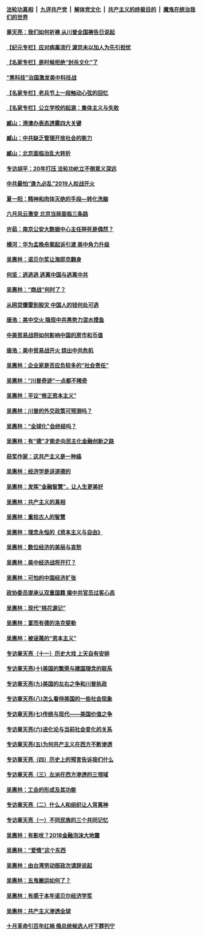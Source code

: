 

####  [法轮功真相](../../../../basic/blob/master/README.md?t=07030231) &nbsp;|&nbsp; [九评共产党](../../../../9ping.md/blob/master/README.md?t=07030231) &nbsp;|&nbsp; [解体党文化](../../../../jtdwh.md/blob/master/README.md?t=07030231)  &nbsp;|&nbsp; [共产主义的终极目的](../../../../gczydzjmd.md/blob/master/README.md?t=07030231) &nbsp;|&nbsp; [魔鬼在统治我们的世界](../../../../mgztzwmdsj.md/blob/master/README.md?t=07030231) 

#### [章天亮：我们如何祈祷 从川普全国祷告日说起](../pages/nsc423/n11944627.md?t=07030231) 

#### [【纪元专栏】应对病毒流行 渥京未以加人为先引担忧](../pages/nsc423/n11875714.md?t=07030231) 

#### [【名家专栏】是时候拒绝“封杀文化”了](../pages/nsc423/n11814093.md?t=07030231) 

#### [“黑科技”治国激发美中科技战](../pages/nsc423/n11638056.md?t=07030231) 

#### [【名家专栏】老兵节上一段触动心弦的回忆](../pages/nsc423/n11646016.md?t=07030231) 

#### [【名家专栏】公立学校的起源：集体主义与失败](../pages/nsc423/n11601833.md?t=07030231) 

#### [臧山：港澳办表态透露四大关键](../pages/nsc423/n11421628.md?t=07030231) 

#### [臧山：中共缺乏管理开放社会的能力](../pages/nsc423/n11407457.md?t=07030231) 

#### [臧山：北京面临治乱大转折](../pages/nsc423/n11406895.md?t=07030231) 

#### [专访胡平：20年打压 法轮功屹立不倒意义深远](../pages/nsc423/n11398800.md?t=07030231) 

#### [中共最怕“逢九必乱”2019人权战开火](../pages/nsc423/n11385248.md?t=07030231) 

#### [夏一阳：精神和肉体灭绝的手段—转化洗脑](../pages/nsc423/n11368250.md?t=07030231) 

#### [六月风云激变 北京当局面临三条路](../pages/nsc423/n11313668.md?t=07030231) 

#### [许茹：南京公安大数据中心主任猝死是偶然？](../pages/nsc423/n11064744.md?t=07030231) 

#### [横河：华为孟晚舟案起诉引渡 美中角力升级](../pages/nsc423/n11027230.md?t=07030231) 

#### [吴惠林：诺贝尔奖让海耶克翻身](../pages/nsc423/n10890049.md?t=07030231) 

#### [何坚：逃逃逃 逃离中国与逃离中共](../pages/nsc423/n10592891.md?t=07030231) 

#### [吴惠林：“商战”何时了？](../pages/nsc423/n10573558.md?t=07030231) 

#### [从网贷爆雷到股灾 中国人的钱何处可逃](../pages/nsc423/n10572800.md?t=07030231) 

#### [唐浩：美中交火 隐现中共黑势力混水摸鱼](../pages/nsc423/n10544040.md?t=07030231) 

#### [中美贸易战将如何影响中国的房市和币值](../pages/nsc423/n10543697.md?t=07030231) 

#### [唐浩：美中贸易战开火 烧出中共危机](../pages/nsc423/n10540126.md?t=07030231) 

#### [吴惠林：企业家是否应负较多的“社会责任”](../pages/nsc423/n10535022.md?t=07030231) 

#### [吴惠林：“川普奇迹”一点都不稀奇](../pages/nsc423/n10512808.md?t=07030231) 

#### [吴惠林：平议“修正资本主义”](../pages/nsc423/n10495724.md?t=07030231) 

#### [吴惠林：川普的外交政策可预测吗？](../pages/nsc423/n10462387.md?t=07030231) 

#### [吴惠林：“全球化”会终结吗？](../pages/nsc423/n10452838.md?t=07030231) 

#### [吴惠林：有“德”才能走向民主化金融创新之路](../pages/nsc423/n10432292.md?t=07030231) 

#### [获奖作家：这共产主义是一种癌](../pages/nsc423/n10431541.md?t=07030231) 

#### [吴惠林：经济学是讲道德的](../pages/nsc423/n10398014.md?t=07030231) 

#### [吴惠林：发挥“金融智慧”，让人生更美好](../pages/nsc423/n10375019.md?t=07030231) 

#### [吴惠林：共产主义的真相](../pages/nsc423/n10351394.md?t=07030231) 

#### [吴惠林：重拾古人的智慧](../pages/nsc423/n10337691.md?t=07030231) 

#### [吴惠林：理念永恒的《资本主义与自由》](../pages/nsc423/n10316274.md?t=07030231) 

#### [吴惠林：数位经济的美丽与哀愁](../pages/nsc423/n10292946.md?t=07030231) 

#### [吴惠林：美中经济战将开打？](../pages/nsc423/n10258825.md?t=07030231) 

#### [吴惠林：可怕的中国经济扩张](../pages/nsc423/n10219147.md?t=07030231) 

#### [政协委员提承认双重国籍 揭中共官员过客心态](../pages/nsc423/n10208809.md?t=07030231) 

#### [吴惠林：现代“桃花源记”](../pages/nsc423/n10185234.md?t=07030231) 

#### [吴惠林：富而有德的洛克斐勒](../pages/nsc423/n10142264.md?t=07030231) 

#### [吴惠林：被诬蔑的“资本主义”](../pages/nsc423/n10124816.md?t=07030231) 

#### [专访章天亮（十一）历史大戏 上天自有安排](../pages/nsc423/n10094905.md?t=07030231) 

#### [专访章天亮(十)美国的繁荣与建国理念的联系](../pages/nsc423/n10094899.md?t=07030231) 

#### [专访章天亮(九)美国的左右之争和川普执政](../pages/nsc423/n10094889.md?t=07030231) 

#### [专访章天亮(八)怎么看待美国的一些社会现象](../pages/nsc423/n10094857.md?t=07030231) 

#### [专访章天亮(七)传统与现代——美国价值之争](../pages/nsc423/n10093140.md?t=07030231) 

#### [专访章天亮(六)进化论与当前社会变化的关系](../pages/nsc423/n10092036.md?t=07030231) 

#### [专访章天亮(五)为何共产主义在西方不断渗透](../pages/nsc423/n10083620.md?t=07030231) 

#### [专访章天亮（四）历史上的预言告诉我们什么](../pages/nsc423/n10083606.md?t=07030231) 

#### [专访章天亮（三）左派在西方渗透的三领域](../pages/nsc423/n10081115.md?t=07030231) 

#### [吴惠林：工会的形成及其功能](../pages/nsc423/n10080633.md?t=07030231) 

#### [专访章天亮（二）什么人和组织让人背离神](../pages/nsc423/n10076637.md?t=07030231) 

#### [专访章天亮（一）不同民族的三个共同记忆](../pages/nsc423/n10074188.md?t=07030231) 

#### [吴惠林：有影呒？2018金融泡沫大地震](../pages/nsc423/n10040534.md?t=07030231) 

#### [吴惠林：“爱情”这个东西](../pages/nsc423/n10019423.md?t=07030231) 

#### [吴惠林：由台湾劳动部政次请辞说起](../pages/nsc423/n9979679.md?t=07030231) 

#### [吴惠林：五鬼搬运如何了？](../pages/nsc423/n9925338.md?t=07030231) 

#### [吴惠林：有感于本年诺贝尔经济学奖](../pages/nsc423/n9871883.md?t=07030231) 

#### [吴惠林：共产主义渗透全球](../pages/nsc423/n9812748.md?t=07030231) 

#### [十月革命引百年红祸 俄总统候选人吁下葬列宁](../pages/nsc423/n9810182.md?t=07030231) 

